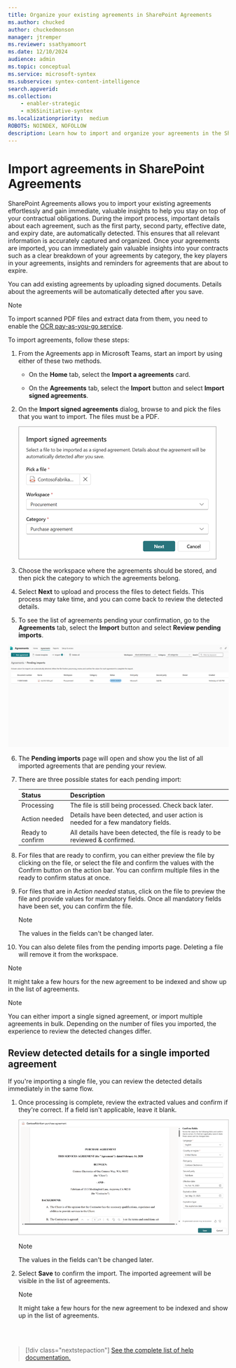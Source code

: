```yaml
---
title: Organize your existing agreements in SharePoint Agreements
ms.author: chucked
author: chuckedmonson
manager: jtremper
ms.reviewer: ssathyamoort
ms.date: 12/10/2024
audience: admin
ms.topic: conceptual
ms.service: microsoft-syntex
ms.subservice: syntex-content-intelligence
search.appverid: 
ms.collection: 
    - enabler-strategic
    - m365initiative-syntex
ms.localizationpriority:  medium
ROBOTS: NOINDEX, NOFOLLOW
description: Learn how to import and organize your agreements in the SharePoint Agreements solution.
---
```


# Import agreements in SharePoint Agreements

SharePoint Agreements allows you to import your existing agreements effortlessly and gain immediate, valuable insights to help you stay on top of your contractual obligations.
During the import process, important details about each agreement, such as the first party, second party, effective date, and expiry date, are automatically detected. This ensures that all relevant information is accurately captured and organized.
Once your agreements are imported, you can immediately gain valuable insights into your contracts such as a clear breakdown of your agreements by category, the key players in your agreements, insights and reminders for agreements that are about to expire. 

You can add existing agreements by uploading signed documents. Details about the agreements will be automatically detected after you save.

> [!NOTE]
> To import scanned PDF files and extract data from them, you need to enable the [OCR pay-as-you-go service](/microsoft-365/syntex/ocr-overview).

To import agreements, follow these steps:

1. From the Agreements app in Microsoft Teams, start an import by using either of these two methods.

    - On the **Home** tab, select the **Import a agreements** card.

    - On the **Agreements** tab, select the **Import** button and select **Import signed agreements**.

2. On the **Import signed agreements** dialog, browse to and pick the files that you want to import. The files must be a PDF.

   ![A screenshot of Import signed agreements page.](../../media/content-understanding/agreements-import-dialog.png)

3. Choose the workspace where the agreements should be stored, and then pick the category to which the agreements belong.

4. Select **Next** to upload and process the files to detect fields. This process may take time, and you can come back to review the detected details. 

5. To see the list of agreements pending your confirmation, go to the **Agreements** tab, select the **Import** button and select **Review pending imports**.

[![A screenshot of Agreements app showing the pending imports page with one file.](../../media/content-understanding/agreements-pendingImport.png)](../../media/content-understanding/agreements-pendingImport.png#lightbox)

6. The **Pending imports** page will open and show you the list of all imported agreements that are pending your review.

7. There are three possible states for each pending import:

   |Status  |Description  |
   |---------|---------|
   |Processing    |The file is still being processed. Check back later.         |
   |Action needed    |Details have been detected, and user action is needed for a few mandatory fields.         |
   |Ready to confirm    |All details have been detected, the file is ready to be reviewed & confirmed.         |

8. For files that are ready to confirm, you can either preview the file by clicking on the file, or select the file and confirm the values with the Confirm button on the action bar. You can confirm multiple files in the ready to confirm status at once.

9. For files that are in *Action needed* status, click on the file to preview the file and provide values for mandatory fields. Once all mandatory fields have been set, you can confirm the file.
   > [!NOTE]
   > The values in the fields can't be changed later.

10. You can also delete files from the pending imports page. Deleting a file will remove it from the workspace.
   > [!NOTE]
   > It might take a few hours for the new agreement to be indexed and show up in the list of agreements.
 
> [!NOTE]
> You can either import a single signed agreement, or import multiple agreements in bulk. Depending on the number of files you imported, the experience to review the detected changes differ. 

## Review detected details for a single imported agreement
If you're importing a single file, you can review the detected details immediately in the same flow.
1. Once processing is complete, review the extracted values and confirm if they're correct. If a field isn't applicable, leave it blank.

   [![A screenshot of the agreement page showing the Confirm fields panel.](../../media/content-understanding/agreements-import-fields.png)](../../media/content-understanding/agreements-import-fields.png#lightbox)

   > [!NOTE]
   > The values in the fields can't be changed later.

2. Select **Save** to confirm the import. The imported agreement will be visible in the list of agreements.

   > [!NOTE]
   > It might take a few hours for the new agreement to be indexed and show up in the list of agreements.

<br>

<br>

> [!div class="nextstepaction"]
> [See the complete list of help documentation.](agreements-overview.md#help-documentation)
